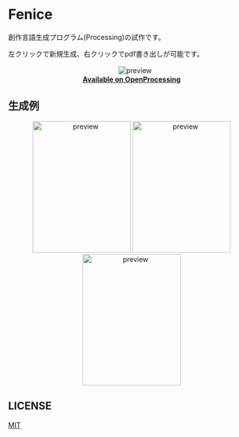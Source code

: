 # Fenice
創作言語生成プログラム(Processing)の試作です。

左クリックで新規生成、右クリックでpdf書き出しが可能です。

<div align="center">
　<img src="../images/preview-1.png" title="preview">
  <br>                                                  
  <strong>                        
    <a href="https://www.openprocessing.org/sketch/744672">Available on OpenProcessing</a>
  </strong> 
  
</div>

## 生成例
<div align="center">
  <img src="../images/preview-2.png" title="preview" width="200" height="268">    <img src="../images/preview-3.png" title="preview" width="200" height="268">    <img src="../images/preview-4.png" title="preview" width="200" height="268">
</div>

## LICENSE

[MIT](LICENSE)
